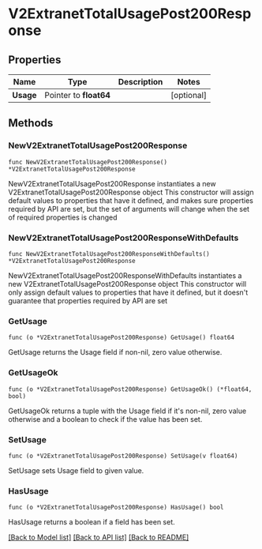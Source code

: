 # V2ExtranetTotalUsagePost200Response

## Properties

Name | Type | Description | Notes
------------ | ------------- | ------------- | -------------
**Usage** | Pointer to **float64** |  | [optional] 

## Methods

### NewV2ExtranetTotalUsagePost200Response

`func NewV2ExtranetTotalUsagePost200Response() *V2ExtranetTotalUsagePost200Response`

NewV2ExtranetTotalUsagePost200Response instantiates a new V2ExtranetTotalUsagePost200Response object
This constructor will assign default values to properties that have it defined,
and makes sure properties required by API are set, but the set of arguments
will change when the set of required properties is changed

### NewV2ExtranetTotalUsagePost200ResponseWithDefaults

`func NewV2ExtranetTotalUsagePost200ResponseWithDefaults() *V2ExtranetTotalUsagePost200Response`

NewV2ExtranetTotalUsagePost200ResponseWithDefaults instantiates a new V2ExtranetTotalUsagePost200Response object
This constructor will only assign default values to properties that have it defined,
but it doesn't guarantee that properties required by API are set

### GetUsage

`func (o *V2ExtranetTotalUsagePost200Response) GetUsage() float64`

GetUsage returns the Usage field if non-nil, zero value otherwise.

### GetUsageOk

`func (o *V2ExtranetTotalUsagePost200Response) GetUsageOk() (*float64, bool)`

GetUsageOk returns a tuple with the Usage field if it's non-nil, zero value otherwise
and a boolean to check if the value has been set.

### SetUsage

`func (o *V2ExtranetTotalUsagePost200Response) SetUsage(v float64)`

SetUsage sets Usage field to given value.

### HasUsage

`func (o *V2ExtranetTotalUsagePost200Response) HasUsage() bool`

HasUsage returns a boolean if a field has been set.


[[Back to Model list]](../README.md#documentation-for-models) [[Back to API list]](../README.md#documentation-for-api-endpoints) [[Back to README]](../README.md)



